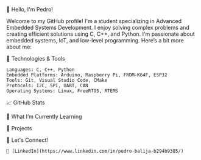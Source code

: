 👋 Hello, I'm Pedro!

Welcome to my GitHub profile! I'm a student specializing in Advanced Embedded Systems Development. I enjoy solving complex problems and creating efficient solutions using C, C++, and Python. I'm passionate about embedded systems, IoT, and low-level programming. Here’s a bit more about me:

🔧 Technologies & Tools

    Languages: C, C++, Python
    Embedded Platforms: Arduino, Raspberry Pi, FRDM-K64F, ESP32
    Tools: Git, Visual Studio Code, CMake
    Protocols: I2C, SPI, UART, CAN
    Operating Systems: Linux, FreeRTOS, RTEMS

📈 GitHub Stats

🌱 What I’m Currently Learning

   

🚀 Projects 

💬 Let's Connect!

    💼 [LinkedIn](https://www.linkedin.com/in/pedro-balija-b294b9305/)
